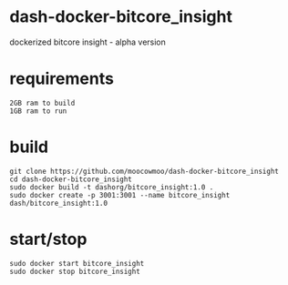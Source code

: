 # dash-docker-bitcore_insight

dockerized bitcore insight - alpha version

# requirements

    2GB ram to build
    1GB ram to run

# build

    git clone https://github.com/moocowmoo/dash-docker-bitcore_insight
    cd dash-docker-bitcore_insight
    sudo docker build -t dashorg/bitcore_insight:1.0 .
    sudo docker create -p 3001:3001 --name bitcore_insight dash/bitcore_insight:1.0

# start/stop

    sudo docker start bitcore_insight
    sudo docker stop bitcore_insight
